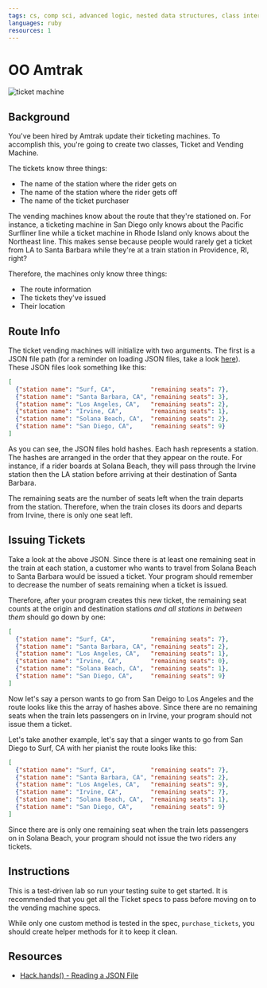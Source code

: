 ```yaml
---
tags: cs, comp sci, advanced logic, nested data structures, class interactions
languages: ruby
resources: 1
---
```


# OO Amtrak

![ticket machine](https://s3-us-west-2.amazonaws.com/web-dev-readme-photos/oo-labs/amtrack.jpg)

## Background

You've been hired by Amtrak update their ticketing machines. To accomplish this, you're going to create two classes, Ticket and Vending Machine. 

The tickets know three things: 

* The name of the station where the rider gets on
* The name of the station where the rider gets off
* The name of the ticket purchaser

The vending machines know about the route that they're stationed on. For instance, a ticketing machine in San Diego only knows about the Pacific Surfliner line while a ticket machine in Rhode Island only knows about the Northeast line. This makes sense because people would rarely get a ticket from LA to Santa Barbara while they're at a train station in Providence, RI, right?

Therefore, the machines only know three things:

* The route information
* The tickets they've issued
* Their location

## Route Info

The ticket vending machines will initialize with two arguments. The first is a JSON file path (for a reminder on loading JSON files, take a look [here](https://hackhands.com/ruby-read-json-file-hash/)). These JSON files look something like this:

```json
[
  {"station name": "Surf, CA",          "remaining seats": 7},
  {"station name": "Santa Barbara, CA", "remaining seats": 3},
  {"station name": "Los Angeles, CA",   "remaining seats": 2},
  {"station name": "Irvine, CA",        "remaining seats": 1},
  {"station name": "Solana Beach, CA",  "remaining seats": 2},
  {"station name": "San Diego, CA",     "remaining seats": 9}
]
```

As you can see, the JSON files hold hashes. Each hash represents a station. The hashes are arranged in the order that they appear on the route. For instance, if a rider boards at Solana Beach, they will pass through the Irvine station then the LA station before arriving at their destination of Santa Barbara. 

The remaining seats are the number of seats left when the train departs from the station. Therefore, when the train closes its doors and departs from Irvine,  there is only one seat left.

## Issuing Tickets

Take a look at the above JSON. Since there is at least one remaining seat in the train at each station, a customer who wants to travel from Solana Beach to Santa Barbara would be issued a ticket. Your program should remember to decrease the number of seats remaining when a ticket is issued.

Therefore, after your program creates this new ticket, the remaining seat counts at the origin and destination stations *and all stations in between them* should go down by one:

```json
[
  {"station name": "Surf, CA",          "remaining seats": 7},
  {"station name": "Santa Barbara, CA", "remaining seats": 2},
  {"station name": "Los Angeles, CA",   "remaining seats": 1},
  {"station name": "Irvine, CA",        "remaining seats": 0},
  {"station name": "Solana Beach, CA",  "remaining seats": 1},
  {"station name": "San Diego, CA",     "remaining seats": 9}
]
```

Now let's say a person wants to go from San Deigo to Los Angeles and the route looks like this the array of hashes above. Since there are no remaining seats when the train lets passengers on in Irvine, your program should not issue them a ticket.

Let's take another example, let's say that a singer wants to go from San Diego to Surf, CA with her pianist the route looks like this:

```json
[
  {"station name": "Surf, CA",          "remaining seats": 7},
  {"station name": "Santa Barbara, CA", "remaining seats": 2},
  {"station name": "Los Angeles, CA",   "remaining seats": 9},
  {"station name": "Irvine, CA",        "remaining seats": 7},
  {"station name": "Solana Beach, CA",  "remaining seats": 1},
  {"station name": "San Diego, CA",     "remaining seats": 9}
]
```

Since there are is only one remaining seat when the train lets passengers on in Solana Beach, your program should not issue the two riders any tickets.

## Instructions

This is a test-driven lab so run your testing suite to get started. It is recommended that you get all the Ticket specs to pass before moving on to the vending machine specs.

While only one custom method is tested in the spec, `purchase_tickets`, you should create helper methods for it to keep it clean.

## Resources

* [Hack.hands() - Reading a JSON File](https://hackhands.com/ruby-read-json-file-hash/)

